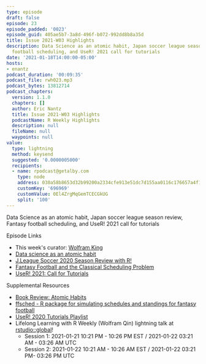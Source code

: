 ```yaml
---
type: episode
draft: false
episode: 23
episode_padded: '0023'
episode_guid: 405ae5b7-3a8d-496f-b072-992dd8b8a35d
title: Issue 2021-W03 Highlights
description: Data Science as an atomic habit, Japan soccer league season review, fantasy
  football scheduling, and UseR! 2021 call for tutorials
date: '2021-01-18T14:00:00-05:00'
hosts:
- enantz
podcast_duration: '00:09:35'
podcast_file: rwh023.mp3
podcast_bytes: 13812714
podcast_chapters:
  version: 1.1.0
  chapters: []
  author: Eric Nantz
  title: Issue 2021-W03 Highlights
  podcastName: R Weekly Highlights
  description: null
  fileName: null
  waypoints: null
value:
  type: lightning
  method: keysend
  suggested: '0.0000005000'
  recipients:
  - name: rpodcast@getalby.com
    type: node
    address: 030a58b8653d32b99200a2334cfe913e51dc7d155aa0116c176657a4f1722677a3
    customKey: '696969'
    customValue: 0El4ZrgMqGemTCECGkUG
    split: '100'
---
```

Data Science as an atomic habit, Japan soccer league season review, Fantasy football scheduling, and UseR! 2021 call for tutorials

Episode Links

-   This week's curator: <a href="https://github.com/qinwf" rel="nofollow">Wolfram King</a>
-   <a href="https://malco.io/2021/01/04/data-science-as-an-atomic-habit/" rel="nofollow">Data science as an atomic habit</a>
-   <a href="http://Ryo-N7.github.io/2021-01-14-jleague-2020-season-review-with-r/" rel="nofollow">J.League Soccer 2020 Season Review with R!</a>
-   <a href="https://tonyelhabr.rbind.io/post/fantasy-football-schedule-problem/" rel="nofollow">Fantasy Football and the Classical Scheduling Problem</a>
-   <a href="https://user2021.r-project.org/participation/call-for-tutorials/" rel="nofollow">UseR! 2021: Call for Tutorials</a>

Supplemental Resources

-   <a href="https://kislayverma.com/books/book-review-atomic-habits" rel="nofollow">Book Review: Atomic Habits</a>
-   <a href="https://github.com/tonyelhabr/ffsched/" rel="nofollow">ffsched - R package for simulating schedules and standings for fantasy football</a>
-   <a href="https://www.youtube.com/playlist?list=PL4IzsxWztPdkj6NbIGdhsVd9MluxV05RN" rel="nofollow">UseR! 2020 Tutorials Playlist</a>
-   Lifelong Learning with R Weekly (Wolfram Qin) lightning talk at <a href="https://global.rstudio.com/student/catalog" rel="nofollow">rstudio::global</a>!
    -   Session 1: 2021-01-21 10:21 PM - 10:26 PM EST / 2021-01-22 03:21 AM - 03:26 AM UTC
    -   Session 2: 2021-01-22 10:21 AM - 10:26 AM EST / 2021-01-22 03:21 PM- 03:26 PM UTC
